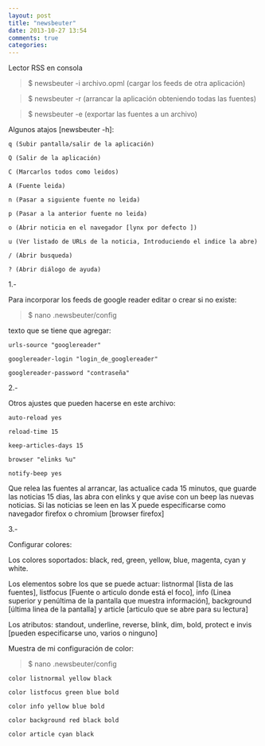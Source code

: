 ```yaml
---
layout: post
title: "newsbeuter"
date: 2013-10-27 13:54
comments: true
categories: 
---
```

Lector RSS en consola

>$ newsbeuter -i archivo.opml  (cargar los feeds de otra aplicación)

>$ newsbeuter -r (arrancar la aplicación obteniendo todas las fuentes)

>$ newsbeuter -e (exportar las fuentes a un archivo)

Algunos atajos [newsbeuter -h]:

	q (Subir pantalla/salir de la aplicación)

	Q (Salir de la aplicación)

	C (Marcarlos todos como leidos)

	A (Fuente leida)

	n (Pasar a siguiente fuente no leida)

	p (Pasar a la anterior fuente no leida)

	o (Abrir noticia en el navegador [lynx por defecto ])

	u (Ver listado de URLs de la noticia, Introduciendo el indice la abre)

	/ (Abrir busqueda)

	? (Abrir diálogo de ayuda)

1.-

Para incorporar los feeds de google reader editar o crear si no existe:

>$ nano .newsbeuter/config 

texto que se tiene que agregar:

	urls-source "googlereader" 

	googlereader-login "login_de_googlereader" 

	googlereader-password "contraseña"

2.-

Otros ajustes que pueden hacerse en este archivo:

	auto-reload yes 

	reload-time 15 

	keep-articles-days 15 

	browser "elinks %u"

	notify-beep yes

Que relea las fuentes al arrancar, las actualice cada 15 minutos, que guarde las noticias 15 dias, las abra con elinks y que avise con un beep las nuevas noticias. Si las noticias se leen en las X puede especificarse como navegador firefox o chromium [browser firefox]

3.-

Configurar colores:

Los colores soportados: black, red, green, yellow, blue, magenta, cyan y white. 

Los elementos sobre los que se puede actuar: listnormal [lista de las fuentes], listfocus [Fuente o articulo donde está el foco], info (Linea superior y penúltima de la pantalla que muestra información], background [última linea de la pantalla] y article [articulo que se abre para su lectura]

Los atributos: standout, underline, reverse, blink, dim, bold, protect e invis [pueden especificarse uno, varios o ninguno]

Muestra de mi configuración de color:

>$ nano .newsbeuter/config

	color listnormal yellow black

	color listfocus green blue bold

	color info yellow blue bold

	color background red black bold

	color article cyan black

